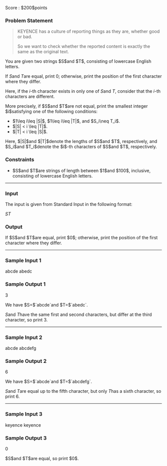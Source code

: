 
<div>

<span>

<span>

<p>
Score : $200$points
</p>

<div>

<section>

### **Problem Statement**

<blockquote>

<p>
KEYENCE has a culture of reporting things as they are, whether good or bad.

So we want to check whether the reported content is exactly the same as the original text.
</p>

</blockquote>

<p>
You are given two strings $S$and $T$, consisting of lowercase English letters.

If $S$and $T$are equal, print $0$; otherwise, print the position of the first character where they differ.

Here, if the $i$-th character exists in only one of $S$and $T$, consider that the $i$-th characters are different.
</p>

<p>
More precisely, if $S$and $T$are not equal, print the smallest integer $i$satisfying one of the following conditions:
</p>

<ul>

<li>
$1\leq i\leq |S|$, $1\leq i\leq |T|$, and $S_i\neq T_i$.
</li>

<li>
$|S| < i \leq |T|$.
</li>

<li>
$|T| < i \leq |S|$.
</li>

</ul>

<p>
Here, $|S|$and $|T|$denote the lengths of $S$and $T$, respectively, and $S_i$and $T_i$denote the $i$-th characters of $S$and $T$, respectively.
</p>

</section>

</div>

<div>

<section>

### **Constraints**

<ul>

<li>
$S$and $T$are strings of length between $1$and $100$, inclusive, consisting of lowercase English letters.
</li>

</ul>

</section>

</div>

---

<div>

<div>

<section>

### **Input**

<p>
The input is given from Standard Input in the following format:
</p>

<div>

$S$$T$
</div>

</section>

</div>

<div>

<section>

### **Output**

<p>
If $S$and $T$are equal, print $0$; otherwise, print the position of the first character where they differ.
</p>

</section>

</div>

</div>

---

<div>

<section>

### **Sample Input 1**

<div>

abcde
abedc

</div>

</section>

</div>

<div>

<section>

### **Sample Output 1**

<div>

3

</div>

<p>
We have $S=$`abcde`and $T=$`abedc`.

$S$and $T$have the same first and second characters, but differ at the third character, so print $3$.
</p>

</section>

</div>

---

<div>

<section>

### **Sample Input 2**

<div>

abcde
abcdefg

</div>

</section>

</div>

<div>

<section>

### **Sample Output 2**

<div>

6

</div>

<p>
We have $S=$`abcde`and $T=$`abcdefg`.

$S$and $T$are equal up to the fifth character, but only $T$has a sixth character, so print $6$.
</p>

</section>

</div>

---

<div>

<section>

### **Sample Input 3**

<div>

keyence
keyence

</div>

</section>

</div>

<div>

<section>

### **Sample Output 3**

<div>

0

</div>

<p>
$S$and $T$are equal, so print $0$.
</p>

</section>

</div>

</span>

</span>

</div>
